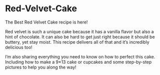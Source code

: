 # Red-Velvet-Cake
The Best Red Velvet Cake recipe is here!

Red velvet is such a unique cake because it has a vanilla flavor but also a hint of chocolate. It can also be hard to get just right because it should be buttery, yet stay moist. This recipe delivers all of that and it’s incredibly delicious too!

I’m also sharing everything you need to know on how to perfect this cake. Including how to make a 9×13 cake or cupcakes and some step-by-step pictures to help you along the way!